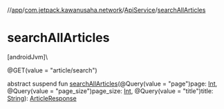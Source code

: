 //[app](../../../index.md)/[com.jetpack.kawanusaha.network](../index.md)/[ApiService](index.md)/[searchAllArticles](search-all-articles.md)

# searchAllArticles

[androidJvm]\

@GET(value = &quot;article/search&quot;)

abstract suspend fun [searchAllArticles](search-all-articles.md)(@Query(value = &quot;page&quot;)page: [Int](https://kotlinlang.org/api/latest/jvm/stdlib/kotlin/-int/index.html), @Query(value = &quot;page_size&quot;)page_size: [Int](https://kotlinlang.org/api/latest/jvm/stdlib/kotlin/-int/index.html), @Query(value = &quot;title&quot;)title: [String](https://kotlinlang.org/api/latest/jvm/stdlib/kotlin/-string/index.html)): [ArticleResponse](../../com.jetpack.kawanusaha.data/-article-response/index.md)
